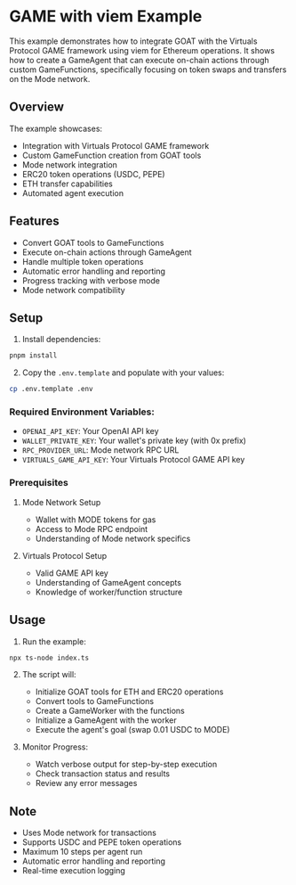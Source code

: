 # GAME with viem Example

This example demonstrates how to integrate GOAT with the Virtuals Protocol GAME framework using viem for Ethereum operations. It shows how to create a GameAgent that can execute on-chain actions through custom GameFunctions, specifically focusing on token swaps and transfers on the Mode network.

## Overview
The example showcases:
- Integration with Virtuals Protocol GAME framework
- Custom GameFunction creation from GOAT tools
- Mode network integration
- ERC20 token operations (USDC, PEPE)
- ETH transfer capabilities
- Automated agent execution

## Features
- Convert GOAT tools to GameFunctions
- Execute on-chain actions through GameAgent
- Handle multiple token operations
- Automatic error handling and reporting
- Progress tracking with verbose mode
- Mode network compatibility

## Setup

1. Install dependencies:
```bash
pnpm install
```

2. Copy the `.env.template` and populate with your values:
```bash
cp .env.template .env
```

### Required Environment Variables:
- `OPENAI_API_KEY`: Your OpenAI API key
- `WALLET_PRIVATE_KEY`: Your wallet's private key (with 0x prefix)
- `RPC_PROVIDER_URL`: Mode network RPC URL
- `VIRTUALS_GAME_API_KEY`: Your Virtuals Protocol GAME API key

### Prerequisites
1. Mode Network Setup
   - Wallet with MODE tokens for gas
   - Access to Mode RPC endpoint
   - Understanding of Mode network specifics

2. Virtuals Protocol Setup
   - Valid GAME API key
   - Understanding of GameAgent concepts
   - Knowledge of worker/function structure

## Usage

1. Run the example:
```bash
npx ts-node index.ts
```

2. The script will:
   - Initialize GOAT tools for ETH and ERC20 operations
   - Convert tools to GameFunctions
   - Create a GameWorker with the functions
   - Initialize a GameAgent with the worker
   - Execute the agent's goal (swap 0.01 USDC to MODE)

3. Monitor Progress:
   - Watch verbose output for step-by-step execution
   - Check transaction status and results
   - Review any error messages

## Note
- Uses Mode network for transactions
- Supports USDC and PEPE token operations
- Maximum 10 steps per agent run
- Automatic error handling and reporting
- Real-time execution logging
